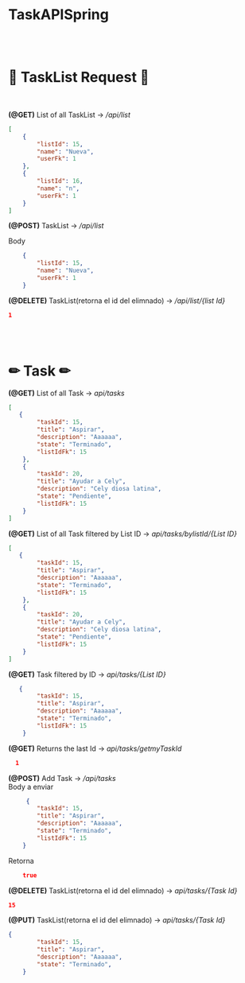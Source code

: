 # TaskAPISpring
</br></br>

# 📃 TaskList Request 📃

</br>

**(@GET)** List of all TaskList -> */api/list*
```json
[
    {
        "listId": 15,
        "name": "Nueva",
        "userFk": 1
    },
    {
        "listId": 16,
        "name": "n",
        "userFk": 1
    }
]
```

**(@POST)** TaskList -> */api/list*

Body

```json
    {
        "listId": 15,
        "name": "Nueva",
        "userFk": 1
    }
```
**(@DELETE)** TaskList(retorna el id del elimnado) -> */api/list/{list Id}*
```json
1
```
</br></br>

# ✏ Task ✏

**(@GET)** List of all Task -> *api/tasks*
```json
[
   {
        "taskId": 15,
        "title": "Aspirar",
        "description": "Aaaaaa",
        "state": "Terminado",
        "listIdFk": 15
    },
    {
        "taskId": 20,
        "title": "Ayudar a Cely",
        "description": "Cely diosa latina",
        "state": "Pendiente",
        "listIdFk": 15
    }
]
```
**(@GET)** List of all Task filtered by List ID -> *api/tasks/bylistId/{List ID}*
```json
[
   {
        "taskId": 15,
        "title": "Aspirar",
        "description": "Aaaaaa",
        "state": "Terminado",
        "listIdFk": 15
    },
    {
        "taskId": 20,
        "title": "Ayudar a Cely",
        "description": "Cely diosa latina",
        "state": "Pendiente",
        "listIdFk": 15
    }
]
```
**(@GET)** Task filtered by ID -> *api/tasks/{List ID}*
```json
   {
        "taskId": 15,
        "title": "Aspirar",
        "description": "Aaaaaa",
        "state": "Terminado",
        "listIdFk": 15
    }
```
**(@GET)** Returns the last Id -> *api/tasks/getmyTaskId*
```json
  1
```

**(@POST)** Add Task -> */api/tasks*
</br>
Body a enviar
```json
     {
        "taskId": 15,
        "title": "Aspirar",
        "description": "Aaaaaa",
        "state": "Terminado",
        "listIdFk": 15
    }
```
Retorna
```json
    true
```

**(@DELETE)** TaskList(retorna el id del elimnado) -> *api/tasks/{Task Id}*
```json
15
```
**(@PUT)** TaskList(retorna el id del elimnado) -> *api/tasks/{Task Id}*
```json
{
        "taskId": 15,
        "title": "Aspirar",
        "description": "Aaaaaa",
        "state": "Terminado",
    }
```
